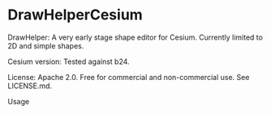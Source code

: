 DrawHelperCesium
================

DrawHelper: A very early stage shape editor for Cesium. Currently limited to 2D and simple shapes.

Cesium version: Tested against b24.

License: Apache 2.0. Free for commercial and non-commercial use. See LICENSE.md.

Usage
